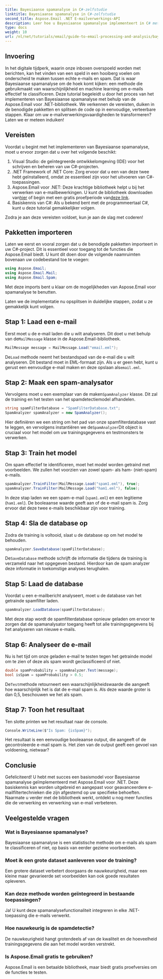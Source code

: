 ```yaml
---
title: Bayesiaanse spamanalyse in C#-zelfstudie
linktitle: Bayesiaanse spamanalyse in C#-zelfstudie
second_title: Aspose.Email .NET E-mailverwerkings-API
description: Leer hoe u Bayesiaanse spamanalyse implementeert in C# met Aspose.Email. Stapsgewijze tutorial met code-inzichten voor effectieve e-mailfiltering.
type: docs
weight: 10
url: /nl/net/tutorials/email/guide-to-email-processing-and-analysis/bayesian-spam-analysis-in-csharp/
---
```

## Invoering

In het digitale tijdperk, waarin onze inboxen overspoeld worden met berichten, kan het vinden van een speld in een hooiberg voelen om onderscheid te maken tussen echte e-mails en spam. Dat is waar Bayesiaanse spamanalyse om de hoek komt kijken: een methode die gebruikmaakt van waarschijnlijkheid en machine learning om e-mails effectief te classificeren. Deze tutorial begeleidt u door het proces van het implementeren van Bayesiaanse spamanalyse met behulp van de Aspose.Email voor .NET-bibliotheek. We verkennen de vereisten, duiken in de benodigde pakketten en splitsen de code op in eenvoudige, verteerbare stappen. Klaar om uw e-mailverwerkingsvaardigheden te transformeren? Laten we er meteen induiken!

## Vereisten

Voordat u begint met het implementeren van Bayesiaanse spamanalyse, moet u ervoor zorgen dat u over het volgende beschikt:

1. Visual Studio: de geïntegreerde ontwikkelomgeving (IDE) voor het schrijven en beheren van uw C#-projecten.
2. .NET Framework of .NET Core: Zorg ervoor dat u een van deze twee hebt geïnstalleerd, omdat ze essentieel zijn voor het uitvoeren van C#-toepassingen.
3.  Aspose.Email voor .NET: Deze krachtige bibliotheek helpt u bij het verwerken van e-mailbewerkingen. U kunt de bibliotheek downloaden van[hier](https://releases.aspose.com/email/net/) of begin met een gratis proefperiode van[deze link](https://releases.aspose.com/).
4. Basiskennis van C#: Als u bekend bent met de programmeertaal C#, kunt u deze tutorial gemakkelijker volgen.

Zodra je aan deze vereisten voldoet, kun je aan de slag met coderen!

## Pakketten importeren

Laten we eerst en vooral zorgen dat u de benodigde pakketten importeert in uw C#-project. Dit is essentieel voor toegang tot de functies die Aspose.Email biedt. U kunt dit doen door de volgende naamruimten bovenaan uw codebestand toe te voegen:

```csharp
using Aspose.Email;
using Aspose.Email.Mail;
using Aspose.Email.Spam;
```

Met deze imports bent u klaar om de mogelijkheden van Aspose.Email voor spamanalyse te benutten.

Laten we de implementatie nu opsplitsen in duidelijke stappen, zodat u ze gemakkelijk kunt volgen.

## Stap 1: Laad een e-mail

 Eerst moet u de e-mail laden die u wilt analyseren. Dit doet u met behulp van de`MailMessage` klasse in de Aspose.Email-bibliotheek. 

```csharp
MailMessage message = MailMessage.Load("email.eml");
```

 De`Load` methode neemt het bestandspad van de e-mail die u wilt analyseren. Dit bestand moet in EML-formaat zijn. Als u er geen hebt, kunt u gerust een eenvoudige e-mail maken en deze opslaan als`email.eml`.

## Stap 2: Maak een spam-analysator

 Vervolgens moet u een exemplaar van de maken`SpamAnalyzer` klasse. Dit zal de training en het testen van het spamdetectiemodel afhandelen.

```csharp
string spamFilterDatabase = "SpamFilterDatabase.txt";
SpamAnalyzer spamAnalyzer = new SpamAnalyzer();
```

 Hier definiëren we een string om het pad van onze spamfilterdatabase vast te leggen, en vervolgens instantiëren we de`SpamAnalyzer`Dit object is cruciaal voor het model om uw trainingsgegevens en testmonsters te verwerken.

## Stap 3: Train het model

Om spam effectief te identificeren, moet het model worden getraind met voorbeelden. We zullen het voorzien van zowel spam- als ham- (niet-spam) e-mails.

```csharp
spamAnalyzer.TrainFilter(MailMessage.Load("spam1.eml"), true);
spamAnalyzer.TrainFilter(MailMessage.Load("ham1.eml"), false);
```

In deze stap laden we een spam-e-mail (`spam1.eml`) en een legitieme (`ham1.eml`). De booleaanse waarde geeft aan of de e-mail spam is. Zorg ervoor dat deze twee e-mails beschikbaar zijn voor training.

## Stap 4: Sla de database op

Zodra de training is voltooid, slaat u de database op om het model te behouden.

```csharp
spamAnalyzer.SaveDatabase(spamFilterDatabase);
```

 De`SaveDatabase` methode schrijft de informatie die tijdens de training is verzameld naar het opgegeven bestand. Hierdoor kan de spam analyzer deze informatie in toekomstige analyses terughalen.

## Stap 5: Laad de database

Voordat u een e-mailbericht analyseert, moet u de database van het getrainde spamfilter laden.

```csharp
spamAnalyzer.LoadDatabase(spamFilterDatabase);
```

Met deze stap wordt de spamfilterdatabase opnieuw geladen om ervoor te zorgen dat de spamanalysator toegang heeft tot alle trainingsgegevens bij het analyseren van nieuwe e-mails.

## Stap 6: Analyseer de e-mail

Nu is het tijd om onze geladen e-mail te testen tegen het getrainde model om te zien of deze als spam wordt geclassificeerd of niet. 

```csharp
double spamProbability = spamAnalyzer.Test(message);
bool isSpam = spamProbability > 0.5;
```

 De`Test`methode retourneert een waarschijnlijkheidswaarde die aangeeft hoe waarschijnlijk het is dat de e-mail spam is. Als deze waarde groter is dan 0,5, beschouwen we het als spam.

## Stap 7: Toon het resultaat

Ten slotte printen we het resultaat naar de console.

```csharp
Console.WriteLine($"Is Spam: {isSpam}");
```

Het resultaat is een eenvoudige booleaanse output, die aangeeft of de gecontroleerde e-mail spam is. Het zien van de output geeft een gevoel van voldoening, nietwaar?

## Conclusie

Gefeliciteerd! U hebt met succes een basismodel voor Bayesiaanse spamanalyse geïmplementeerd met Aspose.Email voor .NET. Deze basiskennis kan worden uitgebreid en aangepast voor geavanceerdere e-mailfiltertechnieken die zijn afgestemd op uw specifieke behoeften. Naarmate u verder met de bibliotheek werkt, ontdekt u nog meer functies die de verwerking en verwerking van e-mail verbeteren.

## Veelgestelde vragen 

### Wat is Bayesiaanse spamanalyse?
Bayesiaanse spamanalyse is een statistische methode om e-mails als spam te classificeren of niet, op basis van eerder geziene voorbeelden.

### Moet ik een grote dataset aanleveren voor de training?
Een grotere dataset verbetert doorgaans de nauwkeurigheid, maar een kleine maar gevarieerde set voorbeelden kan ook goede resultaten opleveren.

### Kan deze methode worden geïntegreerd in bestaande toepassingen?
Ja! U kunt deze spamanalysefunctionaliteit integreren in elke .NET-toepassing die e-mails verwerkt.

### Hoe nauwkeurig is de spamdetectie?
De nauwkeurigheid hangt grotendeels af van de kwaliteit en de hoeveelheid trainingsgegevens die aan het model worden verstrekt.

### Is Aspose.Email gratis te gebruiken?
Aspose.Email is een betaalde bibliotheek, maar biedt gratis proefversies om de functies te testen.
